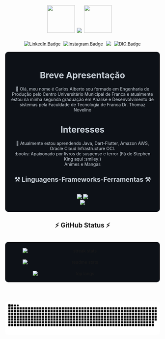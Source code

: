 <div id="header" align="center">
  <div style="display: flex; align-items: center; justify-content: center;">
    <h1 style="margin-right: 20px;">
      <img src="https://media.giphy.com/media/i229PTC8BKt9V9RnwZ/giphy.gif" width="90" height="90" />
      <img src="https://readme-typing-svg.herokuapp.com/?font=Righteous&size=35&center=true&vCenter=true&width=500&height=70&duration=4000&lines=Hello+There!+👋;+I'm+Carlos+Alberto!;" />
      <img src="https://media.giphy.com/media/JzighhW6gGhfmKE0C6/giphy.gif" width="90" height="90" />
    </h1>
  </div>

  <div id="badges" style="display: flex; justify-content: center; align-items: center; gap: 10px;">
    <a href="https://www.linkedin.com/in/carlos-alberto-nascimento-a444b4107">
      <img src="https://img.shields.io/badge/LinkedIn-blue?style=for-the-badge&logo=linkedin&logoColor=white" alt="LinkedIn Badge"/>
    </a>
    <a href="https://www.instagram.com/carlosalbertosn/">
      <img src="https://img.shields.io/badge/Instagram-blueviolet?style=for-the-badge&logo=instagram&logoColor=white" alt="Instagram Badge"/>
    </a>
    <a href="https://stackoverflow.com/users/22089462/carlos-alberto">
      <img src="https://img.shields.io/badge/-Stackoverflow-FE7A16?style=for-the-badge&logo=stack-overflow&logoColor=white"/>
    </a>
    <a href="https://www.dio.me/users/carlosalbertosn_10">
      <img src="https://img.shields.io/badge/DIO-darkred?style=for-the-badge&logo=dio&logoColor=white" alt="DIO Badge"/>
    </a>
  </div>
  
  <img src="https://komarev.com/ghpvc/?username=CarlosASN23&style=flat-square&color=7AB1F0" alt=""/>

</div>

<div id="main" align="center" style="background-color: #0d1117; color: #c9d1d9; padding: 20px; border-radius: 10px;">
<h1>Breve Apresentação</h1> 
<p>👋 Olá, meu nome é Carlos Alberto sou formado em Engenharia de Produção pelo Centro Universitário Municipal de Franca e atualmente estou na minha segunda graduação em Analise e Desenvolvimento de sistemas pela Faculdade de Tecnologia de Franca Dr. Thomaz Novelino</p>
  
<h1>Interesses</h1>
<p>🌱 Atualmente estou aprendendo Java, Dart-Flutter, Amazon AWS, Oracle Cloud Infrastructure OCI.<br>
    :books: Apaixonado por livros de suspense e terror (Fã de Stephen King aqui :smiley:)<br>
      Animes e Mangas</p>

<h2 align="center">⚒️ Linguagens-Frameworks-Ferramentas ⚒️</h2>
<br/>
<div align="center">
    <img src="https://skillicons.dev/icons?i=github,html,css,vue,eclipse,pycharm,flask" />
    <img src="https://skillicons.dev/icons?i=java,javascript,python,spring" /><br>
    <img src="https://skillicons.dev/icons?i=dart,flutter" /><br>
</div>
</div>

<h2 align="center">⚡ GitHub Status ⚡</h2>
<br>
<div align="center" style="display: flex; flex-wrap: wrap; justify-content: center; gap: 20px; background-color: #0d1117; padding: 20px; border-radius: 10px;">
  <img width=390 src="https://github-readme-streak-stats-salesp07.vercel.app/?user=CarlosASN23&count_private=true&theme=react&border_radius=10" alt="streak stats"/>
  <img width=390 src="https://github-readme-stats-salesp07.vercel.app/api?username=CarlosASN23&count_private=true&show_icons=true&theme=react&rank_icon=github&border_radius=10" alt="readme stats" />
  <img width=325 src="https://github-readme-stats-salesp07.vercel.app/api/top-langs/?username=CarlosASN23&hide=HTML&langs_count=8&layout=compact&theme=react&border_radius=10&size_weight=0.5&count_weight=0.5&exclude_repo=github-readme-stats" alt="top langs" />
</div>

<br/><br/>

<div align="center">
  <picture>
    <source media="(prefers-color-scheme: dark)" srcset="https://raw.githubusercontent.com/CarlosASN23/CarlosASN23/output/github-contribution-grid-snake-dark.svg">
    <source media="(prefers-color-scheme: light)" srcset="https://raw.githubusercontent.com/CarlosASN23/CarlosASN23/output/github-contribution-grid-snake.svg">
    <img alt="github contribution grid snake animation" src="https://raw.githubusercontent.com/CarlosASN23/CarlosASN23/output/github-contribution-grid-snake.svg" width="600" style="border-radius: 10px;"/>
  </picture>
</div>
